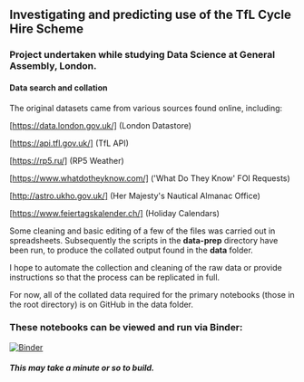 ## Investigating and predicting use of the TfL Cycle Hire Scheme

### Project undertaken while studying Data Science at General Assembly, London.

#### Data search and collation

The original datasets came from various sources found online, including:

[https://data.london.gov.uk/] (London Datastore)

[https://api.tfl.gov.uk/] (TfL API)

[https://rp5.ru/] (RP5 Weather)

[https://www.whatdotheyknow.com/] ('What Do They Know' FOI Requests)

[http://astro.ukho.gov.uk/] (Her Majesty's Nautical Almanac Office)

[https://www.feiertagskalender.ch/] (Holiday Calendars)

Some cleaning and basic editing of a few of the files was carried out in spreadsheets. Subsequently the scripts in the **data-prep** directory have been run, to produce the collated output found in the **data** folder. 

I hope to automate the collection and cleaning of the raw data or provide instructions so that the process can be replicated in full. 

For now, all of the collated data required for the primary notebooks (those in the root directory) is on GitHub in the data folder. 

### These notebooks can be viewed and run via Binder:

[![Binder](https://mybinder.org/badge_logo.svg)](https://mybinder.org/v2/gh/intp8/bb/master)

##### This may take a minute or so to build.
